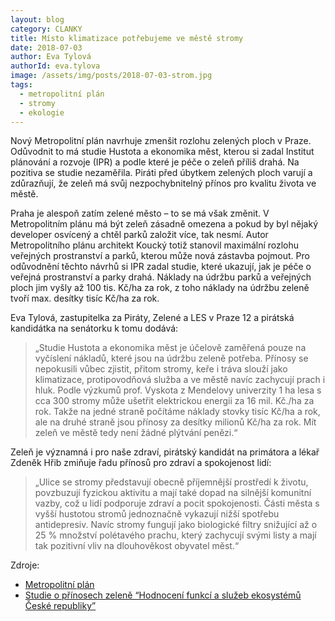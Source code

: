 ```yaml
---
layout: blog
category: CLANKY
title: Místo klimatizace potřebujeme ve městě stromy
date: 2018-07-03
author: Eva Tylová
authorId: eva.tylova
image: /assets/img/posts/2018-07-03-strom.jpg
tags:
  - metropolitní plán
  - stromy
  - ekologie
---
```


Nový Metropolitní plán navrhuje zmenšit rozlohu zelených ploch v Praze. Odůvodnit to má studie Hustota a ekonomika měst, kterou si zadal Institut plánování a rozvoje (IPR) a podle které je péče o zeleň příliš drahá. Na pozitiva se studie nezaměřila. Piráti před úbytkem zelených ploch varují a zdůrazňují, že zeleň má svůj nezpochybnitelný přínos pro kvalitu života ve městě.

Praha je alespoň zatím zelené město – to se má však změnit. V Metropolitním plánu má být zeleň zásadně omezena a pokud by byl nějaký developer osvícený a chtěl parků založit více, tak nesmí. Autor Metropolitního plánu architekt Koucký totiž stanovil maximální rozlohu veřejných prostranství a parků, kterou může nová zástavba pojmout. Pro odůvodnění těchto návrhů si IPR zadal studie, které ukazují, jak je péče o veřejná prostranství a parky drahá. Náklady na údržbu parků a veřejných ploch jim vyšly až 100 tis. Kč/ha za rok, z toho náklady na údržbu zeleně tvoří max. desítky tisíc Kč/ha za rok.

Eva Tylová, zastupitelka za Piráty, Zelené a LES v Praze 12 a pirátská kandidátka na senátorku k tomu dodává:
> „Studie Hustota a ekonomika měst je účelově zaměřená pouze na vyčíslení nákladů, které jsou na údržbu zeleně potřeba. Přínosy se nepokusili vůbec zjistit, přitom stromy, keře i tráva slouží jako klimatizace, protipovodňová služba a ve městě navíc zachycují prach i hluk. Podle výzkumů prof. Vyskota z Mendelovy univerzity 1 ha lesa s cca 300 stromy může ušetřit elektrickou energii za 16 mil. Kč./ha za rok. Takže na jedné straně počítáme náklady stovky tisíc Kč/ha a rok, ale na druhé straně jsou přínosy za desítky milionů Kč/ha za rok. Mít zeleň ve městě tedy není žádné plýtvání penězi.“

Zeleň je významná i pro naše zdraví, pirátský kandidát na primátora a lékař Zdeněk Hřib zmiňuje řadu přínosů pro zdraví a spokojenost lidí:
> „Ulice se stromy představují obecně příjemnější prostředí k životu, povzbuzují fyzickou aktivitu a mají také dopad na silnější komunitní vazby, což u lidí podporuje zdraví a pocit spokojenosti. Části města s vyšší hustotou stromů jednoznačně vykazují nižší spotřebu antidepresiv. Navíc stromy fungují jako biologické filtry snižující až o 25 % množství polétavého prachu, který zachycují svými listy a mají tak pozitivní vliv na dlouhověkost obyvatel měst.“

Zdroje:
- [Metropolitní plán](http://plan.iprpraha.cz/cs/metropolitni-plan/prohlizeni)
- [Studie o přínosech zeleně “Hodnocení funkcí a služeb ekosystémů České republiky”](http://fzp.ujep.cz/projekty/hodnocenifunkciasluzebekosystemucr.pdf)


